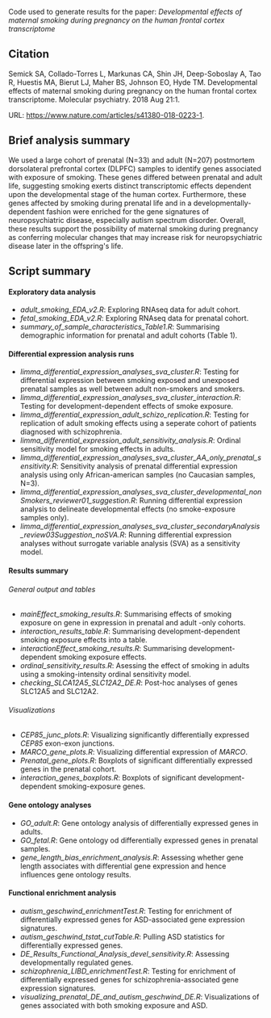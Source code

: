 Code used to generate results for the paper: *Developmental effects of maternal smoking during pregnancy on the human frontal cortex transcriptome*

## Citation
Semick SA, Collado-Torres L, Markunas CA, Shin JH, Deep-Soboslay A, Tao R, Huestis MA, Bierut LJ, Maher BS, Johnson EO, Hyde TM. Developmental effects of maternal smoking during pregnancy on the human frontal cortex transcriptome. Molecular psychiatry. 2018 Aug 21:1.

URL: https://www.nature.com/articles/s41380-018-0223-1.

## Brief analysis summary
We used a large cohort of prenatal (N=33) and adult (N=207) postmortem dorsolateral prefrontal cortex (DLPFC) samples to identify genes associated with exposure of smoking. These genes differed between prenatal and adult life, suggesting smoking exerts distinct transcriptomic effects dependent upon the developmental stage of the human cortex. Furthermore, these genes affected by smoking during prenatal life and in a developmentally-dependent fashion were enriched for the gene signatures of neuropsychiatric disease, especially autism spectrum disorder. Overall, these results support the possibility of maternal smoking during pregnancy as conferring molecular changes that may increase risk for neuropsychiatric disease later in the offspring's life.

## Script summary

#### Exploratory data analysis
* *adult_smoking_EDA_v2.R*: Exploring RNAseq data for adult cohort.
* *fetal_smoking_EDA_v2.R*: Exploring RNAseq data for prenatal cohort.
* *summary_of_sample_characteristics_Table1.R*: Summarising demographic information for prenatal and adult cohorts (Table 1).

#### Differential expression analysis runs
* *limma_differential_expression_analyses_sva_cluster.R*: Testing for differential expression between smoking exposed and unexposed prenatal samples as well between adult non-smokers and smokers.
* *limma_differential_expression_analyses_sva_cluster_interaction.R*: Testing for development-dependent effects of smoke exposure.
* *limma_differential_expression_adult_schizo_replication.R*: Testing for replication of adult smoking effects using a seperate cohort of patients diagnosed with schizophrenia.
* *limma_differential_expression_adult_sensitivity_analysis.R*: Ordinal sensitivity model for smoking effects in adults.
* *limma_differential_expression_analyses_sva_cluster_AA_only_prenatal_sensitivity.R*: Sensitivity analysis of prenatal differential expression analysis using only African-american samples (no Caucasian samples, N=3).
* *limma_differential_expression_analyses_sva_cluster_developmental_nonSmokers_reviewer01_suggestion.R*: Running differential expression analysis to delineate developmental effects (no smoke-exposure samples only).
* *limma_differential_expression_analyses_sva_cluster_secondaryAnalysis_review03Suggestion_noSVA.R*: Running differential expression analyses without surrogate variable analysis (SVA) as a sensitivity model.

#### Results summary

###### General output and tables
* *mainEffect_smoking_results.R*: Summarising effects of smoking exposure on gene in expression in prenatal and adult -only cohorts.
* *interaction_results_table.R*: Summarising development-dependent smoking exposure effects into a table. 
* *interactionEffect_smoking_results.R*: Summarising development-dependent smoking exposure effects.
* *ordinal_sensitivity_results.R*: Asessing the effect of smoking in adults using a smoking-intensity ordinal sensitivity model.
* *checking_SLCA12A5_SLC12A2_DE.R*: Post-hoc analyses of genes SLC12A5 and SLC12A2.

###### Visualizations
* *CEP85_junc_plots.R*: Visualizing significantly differentially expressed *CEP85* exon-exon junctions.
* *MARCO_gene_plots.R*: Visualizing differential expression of *MARCO*.
* *Prenatal_gene_plots.R*: Boxplots of significant differentially expressed genes in the prenatal cohort.
* *interaction_genes_boxplots.R*: Boxplots of significant development-dependent smoking-exposure genes.

#### Gene ontology analyses
* *GO_adult.R*: Gene ontology analysis of differentially expressed genes in adults.
* *GO_fetal.R*: Gene ontology od differentially expressed genes in prenatal samples.
* *gene_length_bias_enrichment_analysis.R*: Assessing whether gene length associates with differential gene expression and hence influences gene ontology results.

#### Functional enrichment analysis
* *autism_geschwind_enrichmentTest.R*: Testing for enrichment of differentially expressed genes for ASD-associated gene expression signatures. 
* *autism_geschwind_tstat_cutTable.R*: Pulling ASD statistics for differentially expressed genes.
* *DE_Results_Functional_Analysis_devel_sensitivity.R*: Assessing developmentally regulated genes.
* *schizophrenia_LIBD_enrichmentTest.R*: Testing for enrichment of differentially expressed genes for schizophrenia-associated gene expression signatures.
* *visualizing_prenatal_DE_and_autism_geschwind_DE.R*: Visualizations of genes associated with both smoking exposure and ASD.